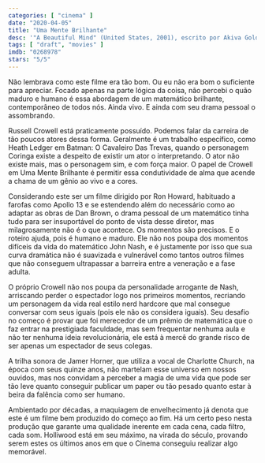 ```yaml
---
categories: [ "cinema" ]
date: "2020-04-05"
title: "Uma Mente Brilhante"
desc: '"A Beautiful Mind" (United States, 2001), escrito por Akiva Goldsman e Sylvia Nasar, dirigido por Ron Howard, com Russell Crowe, Ed Harris e Jennifer Connelly.'
tags: [ "draft", "movies" ]
imdb: "0268978"
stars: "5/5"
---
```

Não lembrava como este filme era tão bom. Ou eu não era bom o suficiente para apreciar. Focado apenas na parte lógica da coisa, não percebi o quão maduro e humano é essa abordagem de um matemático brilhante, contemporâneo de todos nós. Ainda vivo. E ainda com seu drama pessoal o assombrando.

Russell Crowell está praticamente possuído. Podemos falar da carreira de tão poucos atores dessa forma. Geralmente é um trabalho específico, como Heath Ledger em Batman: O Cavaleiro Das Trevas, quando o personagem Coringa existe a despeito de existir um ator o interpretando. O ator não existe mais, mas o personagem sim, e com força maior. O papel de Crowell em Uma Mente Brilhante é permitir essa condutividade de alma que acende a chama de um gênio ao vivo e a cores.

Considerando este ser um filme dirigido por Ron Howard, habituado a farofas como Apollo 13 e se estendendo além do necessário como ao adaptar as obras de Dan Brown, o drama pessoal de um matemático tinha tudo para ser insuportável do ponto de vista desse diretor, mas milagrosamente não é o que acontece. Os momentos são precisos. E o roteiro ajuda, pois é humano e maduro. Ele não nos poupa dos momentos difíceis da vida do matemático John Nash, e é justamente por isso que sua curva dramática não é suavizada e vulnerável como tantos outros filmes que não conseguem ultrapassar a barreira entre a veneração e a fase adulta.

O próprio Crowell não nos poupa da personalidade arrogante de Nash, arriscando perder o espectador logo nos primeiros momentos, recriando um personagem da vida real estilo nerd hardcore que mal consegue conversar com seus iguais (pois ele não os considera iguais). Seu desafio no começo é provar que foi merecedor de um prêmio de matemática que o faz entrar na prestigiada faculdade, mas sem frequentar nenhuma aula e não ter nenhuma ideia revolucionária, ele está à mercê do grande risco de ser apenas um espectador de seus colegas.

A trilha sonora de Jamer Horner, que utiliza a vocal de Charlotte Church, na época com seus quinze anos, não martelam esse universo em nossos ouvidos, mas nos convidam a perceber a magia de uma vida que pode ser tão leve quanto conseguir publicar um paper ou tão pesado quanto estar à beira da falência como ser humano.

Ambientado por décadas, a maquiagem de envelhecimento já denota que este é um filme bem produzido do começo ao fim. Há um certo peso nesta produção que garante uma qualidade inerente em cada cena, cada filtro, cada som. Holliwood está em seu máximo, na virada do século, provando serem estes os últimos anos em que o Cinema conseguiu realizar algo memorável.
